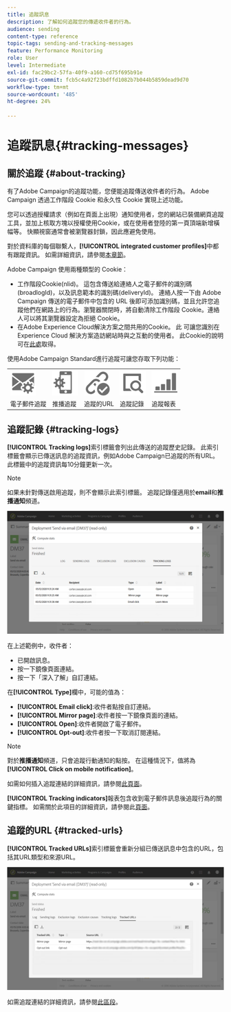```yaml
---
title: 追蹤訊息
description: 了解如何追蹤您的傳遞收件者的行為。
audience: sending
content-type: reference
topic-tags: sending-and-tracking-messages
feature: Performance Monitoring
role: User
level: Intermediate
exl-id: fac29bc2-57fa-40f9-a160-cd75f695b91e
source-git-commit: fcb5c4a92f23bdffd1082b7b044b5859dead9d70
workflow-type: tm+mt
source-wordcount: '485'
ht-degree: 24%

---
```


# 追蹤訊息{#tracking-messages}

## 關於追蹤 {#about-tracking}

有了Adobe Campaign的追蹤功能，您便能追蹤傳送收件者的行為。 Adobe Campaign 透過工作階段 Cookie 和永久性 Cookie 實現上述功能。

您可以透過授權請求（例如在頁面上出現）通知使用者，您的網站已裝備網頁追蹤工具，並加上核取方塊以授權使用Cookie，或在使用者登陸的第一頁頂端新增橫幅等。 快顯視窗通常會被瀏覽器封鎖，因此應避免使用。

對於資料庫的每個聯繫人，**[!UICONTROL integrated customer profiles]**&#x200B;中都有跟蹤資訊。 如需詳細資訊，請參閱[本章節](../../audiences/using/integrated-customer-profile.md)。

Adobe Campaign 使用兩種類型的 Cookie：

* 工作階段Cookie(nlid)。 這包含傳送給連絡人之電子郵件的識別碼(broadlogId)，以及訊息範本的識別碼(deliveryId)。 連絡人按一下由 Adobe Campaign 傳送的電子郵件中包含的 URL 後即可添加識別碼，並且允許您追蹤他們在網路上的行為。瀏覽器關閉時，將自動清除工作階段 Cookie。連絡人可以將其瀏覽器設定為拒絕 Cookie。
* 在Adobe Experience Cloud解決方案之間共用的Cookie。 此 可讓您識別在 Experience Cloud 解決方案造訪網站時與之互動的使用者。 此Cookie的說明可在[此處](https://experienceleague.adobe.com/docs/core-services/interface/ec-cookies/cookies-mc.html)取得。

使用Adobe Campaign Standard進行追蹤可讓您存取下列功能：

<table>
<tr>
    <td valign="top">
        <a href="../../administration/using/configuring-email-channel.md#tracking-parameters"><img width="60px" alt="條件" src="assets/icon_email_parameters.png"/></a>
    </td>
    <td valign="top">
        <a href="https://helpx.adobe.com/campaign/kb/push-tracking.html"><img width="60px" alt="條件" src="assets/icon_push_parameters.png"/></a>
    </td>
    <td valign="top">
        <a href="../../designing/using/links.md#about-tracked-urls"><img width="60px" alt="條件" src="assets/icon_url.png"/></a>
    </td>
        <td valign="top">
          <a href="../../sending/using/tracking-messages.md#tracking-logs"><img width="60px" alt="條件" src="assets/icon_log.png"/></a>
    </td>
    </td>
    <td valign="top">
          <a href="../../reporting/using/tracking-indicators.md"><img width="60px" alt="條件" src="assets/icon_report.png"/></a>
</tr>
<tr>
<td>電子郵件追蹤</td>
<td>推播追蹤</td>
<td>追蹤的URL</td>
<td>追蹤記錄</td>
<td>追蹤報表</td>
</tr>
</table>

## 追蹤記錄 {#tracking-logs}

**[!UICONTROL Tracking logs]**&#x200B;索引標籤會列出此傳送的追蹤歷史記錄。 此索引標籤會顯示已傳送訊息的追蹤資訊，例如Adobe Campaign已追蹤的所有URL。 此標籤中的追蹤資訊每10分鐘更新一次。

>[!NOTE]
>
>如果未針對傳送啟用追蹤，則不會顯示此索引標籤。 追蹤記錄僅適用於&#x200B;**email**&#x200B;和&#x200B;**推播通知**&#x200B;頻道。

![](assets/tracking_logs.png)

在上述範例中，收件者：

* 已開啟訊息。
* 按一下鏡像頁面連結。
* 按一下「深入了解」自訂連結。

在&#x200B;**[!UICONTROL Type]**&#x200B;欄中，可能的值為：

* **[!UICONTROL Email click]**:收件者點按自訂連結。
* **[!UICONTROL Mirror page]**:收件者按一下鏡像頁面的連結。
* **[!UICONTROL Open]**:收件者開啟了電子郵件。
* **[!UICONTROL Opt-out]**:收件者按一下取消訂閱連結。

>[!NOTE]
>
>對於&#x200B;**推播通知**&#x200B;頻道，只會追蹤行動通知的點按。 在這種情況下，值將為&#x200B;**[!UICONTROL Click on mobile notification]**。

如需如何插入追蹤連結的詳細資訊，請參閱[此頁面](../../designing/using/links.md#inserting-a-link)。

**[!UICONTROL Tracking indicators]**&#x200B;報表包含收到電子郵件訊息後追蹤行為的關鍵指標。 如需關於此項目的詳細資訊，請參閱此[頁面](../../reporting/using/tracking-indicators.md)。

## 追蹤的URL {#tracked-urls}

**[!UICONTROL Tracked URLs]**&#x200B;索引標籤會重新分組已傳送訊息中包含的URL，包括其URL類型和來源URL。

![](assets/sending_delivery6.png)

如需追蹤連結的詳細資訊，請參閱[此區段](../../designing/using/links.md#about-tracked-urls)。
